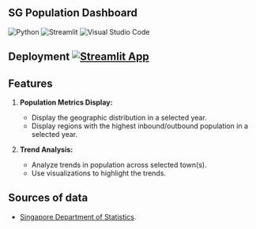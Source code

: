 ## SG Population Dashboard

![Python](https://img.shields.io/badge/python-3670A0?style=for-the-badge&logo=python&logoColor=ffdd54)
![Streamlit](https://img.shields.io/badge/Streamlit-FF4B4B.svg?style=for-the-badge&logo=Streamlit&logoColor=white)
![Visual Studio Code](https://img.shields.io/badge/Visual%20Studio%20Code-0078d7.svg?style=for-the-badge&logo=visual-studio-code&logoColor=white)

## Deployment  [![Streamlit App](https://static.streamlit.io/badges/streamlit_badge_black_white.svg)](https://sgdashboard.streamlit.app/)

## Features

1. **Population Metrics Display:**
   - Display the geographic distribution in a selected year.
   - Display regions with the highest inbound/outbound population in a selected year.

2. **Trend Analysis:**
   - Analyze trends in population across selected town(s). 
   - Use visualizations to highlight the trends.

## Sources of data

- [Singapore Department of Statistics](<https://www.singstat.gov.sg/>).